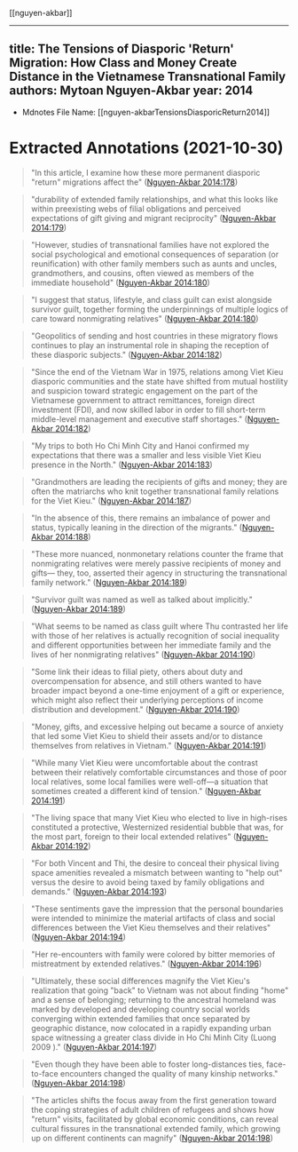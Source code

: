[[nguyen-akbar]]

---
title: The Tensions of Diasporic 'Return' Migration: How Class and Money Create Distance in the Vietnamese Transnational Family
authors: Mytoan Nguyen-Akbar
year: 2014
---

* Mdnotes File Name: [[nguyen-akbarTensionsDiasporicReturn2014]]

# Extracted Annotations (2021-10-30)

> "In this article, I examine how these more permanent diasporic "return" migrations affect the" ([Nguyen-Akbar 2014:178](zotero://open-pdf/library/items/B8UHY87V?page=3))

> "durability of extended family relationships, and what this looks like within preexisting webs of filial obligations and perceived expectations of gift giving and migrant reciprocity" ([Nguyen-Akbar 2014:179](zotero://open-pdf/library/items/B8UHY87V?page=4))

> "However, studies of transnational families have not explored the social psychological and emotional consequences of separation (or reunification) with other family members such as aunts and uncles, grandmothers, and cousins, often viewed as members of the immediate household" ([Nguyen-Akbar 2014:180](zotero://open-pdf/library/items/B8UHY87V?page=5))

> "I suggest that status, lifestyle, and class guilt can exist alongside survivor guilt, together forming the underpinnings of multiple logics of care toward nonmigrating relatives" ([Nguyen-Akbar 2014:180](zotero://open-pdf/library/items/B8UHY87V?page=5))

> "Geopolitics of sending and host countries in these migratory flows continues to play an instrumental role in shaping the reception of these diasporic subjects." ([Nguyen-Akbar 2014:182](zotero://open-pdf/library/items/B8UHY87V?page=7))

> "Since the end of the Vietnam War in 1975, relations among Viet Kieu diasporic communities and the state have shifted from mutual hostility and suspicion toward strategic engagement on the part of the Vietnamese government to attract remittances, foreign direct investment (FDI), and now skilled labor in order to fill short-term middle-level management and executive staff shortages." ([Nguyen-Akbar 2014:182](zotero://open-pdf/library/items/B8UHY87V?page=7))

> "My trips to both Ho Chi Minh City and Hanoi confirmed my expectations that there was a smaller and less visible Viet Kieu presence in the North." ([Nguyen-Akbar 2014:183](zotero://open-pdf/library/items/B8UHY87V?page=8))

> "Grandmothers are leading the recipients of gifts and money; they are often the matriarchs who knit together transnational family relations for the Viet Kieu." ([Nguyen-Akbar 2014:187](zotero://open-pdf/library/items/B8UHY87V?page=12))

> "In the absence of this, there remains an imbalance of power and status, typically leaning in the direction of the migrants." ([Nguyen-Akbar 2014:188](zotero://open-pdf/library/items/B8UHY87V?page=13))

> "These more nuanced, nonmonetary relations counter the frame that nonmigrating relatives were merely passive recipients of money and gifts— they, too, asserted their agency in structuring the transnational family network." ([Nguyen-Akbar 2014:189](zotero://open-pdf/library/items/B8UHY87V?page=14))

> "Survivor guilt was named as well as talked about implicitly." ([Nguyen-Akbar 2014:189](zotero://open-pdf/library/items/B8UHY87V?page=14))

> "What seems to be named as class guilt where Thu contrasted her life with those of her relatives is actually recognition of social inequality and different opportunities between her immediate family and the lives of her nonmigrating relatives" ([Nguyen-Akbar 2014:190](zotero://open-pdf/library/items/B8UHY87V?page=15))

> "Some link their ideas to filial piety, others about duty and overcompensation for absence, and still others wanted to have broader impact beyond a one-time enjoyment of a gift or experience, which might also reflect their underlying perceptions of income distribution and development." ([Nguyen-Akbar 2014:190](zotero://open-pdf/library/items/B8UHY87V?page=15))

> "Money, gifts, and excessive helping out became a source of anxiety that led some Viet Kieu to shield their assets and/or to distance themselves from relatives in Vietnam." ([Nguyen-Akbar 2014:191](zotero://open-pdf/library/items/B8UHY87V?page=16))

> "While many Viet Kieu were uncomfortable about the contrast between their relatively comfortable circumstances and those of poor local relatives, some local families were well-off—a situation that sometimes created a different kind of tension." ([Nguyen-Akbar 2014:191](zotero://open-pdf/library/items/B8UHY87V?page=16))

> "The living space that many Viet Kieu who elected to live in high-rises constituted a protective, Westernized residential bubble that was, for the most part, foreign to their local extended relatives" ([Nguyen-Akbar 2014:192](zotero://open-pdf/library/items/B8UHY87V?page=17))

> "For both Vincent and Thi, the desire to conceal their physical living space amenities revealed a mismatch between wanting to "help out" versus the desire to avoid being taxed by family obligations and demands." ([Nguyen-Akbar 2014:193](zotero://open-pdf/library/items/B8UHY87V?page=18))

> "These sentiments gave the impression that the personal boundaries were intended to minimize the material artifacts of class and social differences between the Viet Kieu themselves and their relatives" ([Nguyen-Akbar 2014:194](zotero://open-pdf/library/items/B8UHY87V?page=19))

> "Her re-encounters with family were colored by bitter memories of mistreatment by extended relatives." ([Nguyen-Akbar 2014:196](zotero://open-pdf/library/items/B8UHY87V?page=21))

> "Ultimately, these social differences magnify the Viet Kieu's realization that going "back" to Vietnam was not about finding "home" and a sense of belonging; returning to the ancestral homeland was marked by developed and developing country social worlds converging within extended families that once separated by geographic distance, now colocated in a rapidly expanding urban space witnessing a greater class divide in Ho Chi Minh City (Luong 2009 )." ([Nguyen-Akbar 2014:197](zotero://open-pdf/library/items/B8UHY87V?page=22))

> "Even though they have been able to foster long-distances ties, face-to-face encounters changed the quality of many kinship networks." ([Nguyen-Akbar 2014:198](zotero://open-pdf/library/items/B8UHY87V?page=23))

> "The articles shifts the focus away from the first generation toward the coping strategies of adult children of refugees and shows how "return" visits, facilitated by global economic conditions, can reveal cultural fissures in the transnational extended family, which growing up on different continents can magnify" ([Nguyen-Akbar 2014:198](zotero://open-pdf/library/items/B8UHY87V?page=23))


